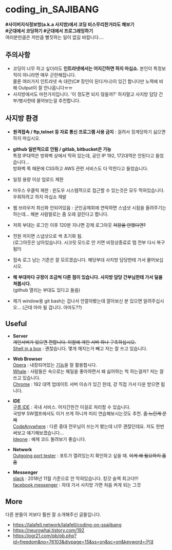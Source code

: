 # coding_in_SAJIBANG  
**#사이버지식정보방(a.k.a 사지방)에서 코딩 비스무리한거라도 해보기**  
**#군대에서 코딩하기 #군대에서 프로그래밍하기**  
여러분만큼은 저만큼 뻘짓하는 일이 없길 바랍니다....

## 주의사항
* 코딩이 너무 하고 싶더라도 **인트라넷에서는 어지간하면 하지 마십쇼.** 본인이 특정보직이 아니라면 매우 곤란해집니다.  
  물론 여러가지 인트라넷 속 대안(C# 장인이 된다거나)이 있긴 합니다만 노력에 비해 Output이 잘 안나옵니다ㅠㅠ  
* 사지방에서도 마찬가지입니다. '이 정도면 되지 않을까?' 하지말고 사지방 담당 간부/병사한테 물어보는걸 추천합니다.  

## 사지방 환경  
* **원격접속 / ftp,telnet 등 자료 통신 프로그램 사용 금지** : 걸려서 징계당하기 싫으면 하지 마십시오.
* **github 일반적으로 안됨 / gitlab, bitbucket은 가능**  
  특정 IP대역은 방화벽 상에서 막혀 있는데, 공인 IP 192, 172대역은 안된다고 들었습니다...  
  방화벽 쪽 때문에 CSS하고 AWS 관련 서비스도 다 막힌다고 들었습니다.
* 일정 용량 이상 업로드 제한
* 마우스 우클릭 제한 : 윈도우 시스템적으로 접근할 수 있는것은 모두 막혀있습니다. 우회하려고 하지 마십쇼 제발
* 웹 브라우저 최신화 안되어있음 : 군인공제회에 연락하면 스냅샷 시점을 올려주기는 하는데... 해본 사람말로는 좀 오래 걸린다고 합니다.
* 저희 부대는 로그인 이후 120분 지나면 강제 로그아웃 ~~저장을 안했다면?~~
* 전원 꺼지면 스냅샷으로 싹 초기화 됨.  
  (로그아웃은 남아있습니다. 시크릿 모드로 안 키면 비정상종료로 탭 전부 다시 복구됨!!)
* 접속 로그 남는 기준은 잘 모르겠습니다. 해당부대 사지방 담당한테 가서 물어보십시오.
* **해 부대마다 규정이 조금씩 다른 점이 있습니다. 사지방 담당 간부님한테 가서 딜을 쳐봅시다.**  
  (github 열리는 부대도 있다고 들음)
    
* 제가 window용 git bash는 겁나서 안깔아봤는데 깔아보신 분 있으면 알려주십시오... (근데 아마 될 겁니다. 아마도??)

## Useful
* **Server**  
~~개인서버가 있으면 편합니다. 이참에 개인 서버 하나 구축하십시오.~~  
[Shell in a box](https://github.com/shellinabox/shellinabox) : 괜찮습니다. 몇개 깨지는거 빼고 저는 잘 쓰고 있습니다.

* **Web Browser**  
[Opera](https://www.opera.com/ko) : 내장되어있는 [기능](https://help.opera.com/en/latest/security-and-privacy/#VPN)을 잘 활용합시다.  
[Whale](https://whale.naver.com/ko) : 사람들은 속으로는 웨일을 좋아하면서 왜 싫어하는 척 하는걸까? 저는 잘 쓰고 있습니다.  
[Chrome](https://www.google.com/intl/ko_ALL/chrome) : 192 대역 업데이트 서버 이슈가 있긴 한데, 걍 직접 가서 다운 받으면 됩니다.    

* **IDE**  
[구름 IDE](https://ide.goorm.io/) : 국내 서비스. 어지간한건 이걸로 처리할 수 있습니다.  
국방부 SW캠프에서도 이거 쓰게 하니까 미리 연습해보시는것도 추천. ~~좀 느린게 문제~~  
[CodeAnywhere](https://codeanywhere.com) : 다른 중대 전우님이 쓰는거 봤는데 너무 괜찮던데요. 저도 한번 써보고 얘기해보겠습니다...  
[Ideone](https://ideone.com) : 예제 코드 돌려보기 좋습니다.

* **Network**  
[Outgoing port tester](http://portquiz.net) : 포트가 열려있는지 확인하고 싶을 때. ~~이게 왜 필요하지 흠흠~~  

* **Messenger**  
[slack](https://slack.com/) : 2018년 11월 기준으로 안 막혀있습니다. 킹갓 슬랙 최고다!!!  
[facebook messenger](https://www.facebook.com/messages) : 자대 가서 사지방 가면 처음 켜게 되는 그것  


## More  
다른 분들이 저보다 훨씬 잘 소개해주신 글들입니다.  
* https://lalafell.network/lalafell/coding-on-ssajibang
* https://neurowhai.tistory.com/192
* https://pgr21.com/pb/pb.php?id=freedom&no=76103&divpage=15&ss=on&sc=on&keyword=군대  
